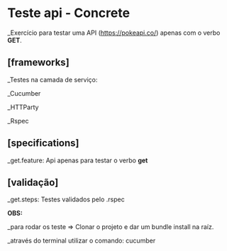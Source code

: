 # Teste api - Concrete

_Exercício para testar uma API (https://pokeapi.co/) apenas com o verbo **GET**.

## [frameworks]
_Testes na camada de serviço:

_Cucumber

_HTTParty

_Rspec


## [specifications]
_get.feature: Api apenas para testar o verbo **get**


## [validação]
_get.steps: Testes validados pelo .rspec

**OBS:**

_para rodar os teste => Clonar o projeto e dar um bundle install na raíz.

_através do terminal utilizar o comando: cucumber 
